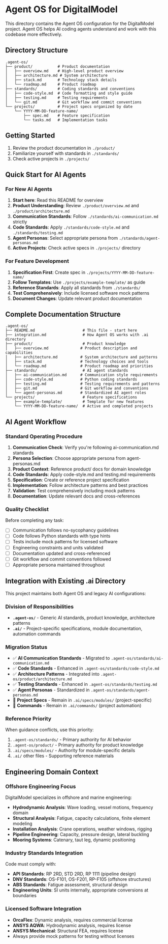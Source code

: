 # Agent OS for DigitalModel

This directory contains the Agent OS configuration for the DigitalModel project. Agent OS helps AI coding agents understand and work with this codebase more effectively.

## Directory Structure

```
.agent-os/
├── product/           # Product documentation
│   ├── overview.md    # High-level product overview
│   ├── architecture.md # System architecture
│   ├── stack.md       # Technology stack details
│   └── roadmap.md     # Product roadmap
├── standards/         # Coding standards and conventions
│   ├── code-style.md  # Code formatting and style guide
│   ├── testing.md     # Testing requirements
│   └── git.md         # Git workflow and commit conventions
└── projects/          # Project specs organized by date
    └── YYYY-MM-DD-feature-name/
        ├── spec.md    # Feature specification
        └── tasks.md   # Implementation tasks
```

## Getting Started

1. Review the product documentation in `./product/`
2. Familiarize yourself with standards in `./standards/`
3. Check active projects in `./projects/`

## Quick Start for AI Agents

### For New AI Agents
1. **Start here**: Read this README for overview
2. **Product Understanding**: Review `./product/overview.md` and `./product/architecture.md`
3. **Communication Standards**: Follow `./standards/ai-communication.md` strictly
4. **Code Standards**: Apply `./standards/code-style.md` and `./standards/testing.md`
5. **Agent Personas**: Select appropriate persona from `./standards/agent-personas.md`
6. **Active Projects**: Check active specs in `./projects/` directory

### For Feature Development
1. **Specification First**: Create spec in `./projects/YYYY-MM-DD-feature-name/`
2. **Follow Templates**: Use `./projects/example-template/` as guide
3. **Reference Standards**: Apply all standards from `./standards/`
4. **Test Comprehensively**: Include licensed software mock patterns
5. **Document Changes**: Update relevant product documentation

## Complete Documentation Structure

```
.agent-os/
├── README.md                     # This file - start here
├── integration.md                # How Agent OS works with .ai directory
├── product/                      # Product knowledge
│   ├── overview.md              # Product description and capabilities
│   ├── architecture.md          # System architecture and patterns
│   ├── stack.md                 # Technology choices and tools
│   └── roadmap.md               # Product roadmap and priorities
├── standards/                    # AI agent standards
│   ├── ai-communication.md      # Communication style requirements
│   ├── code-style.md            # Python coding standards
│   ├── testing.md               # Testing requirements and patterns
│   ├── git.md                   # Git workflow and conventions
│   └── agent-personas.md        # Standardized AI agent roles
└── projects/                     # Feature specifications
    ├── example-template/         # Template for new features
    └── YYYY-MM-DD-feature-name/  # Active and completed projects
```

## AI Agent Workflow

### Standard Operating Procedure
1. **Communication Check**: Verify you're following ai-communication.md standards
2. **Persona Selection**: Choose appropriate persona from agent-personas.md
3. **Product Context**: Reference product/ docs for domain knowledge
4. **Code Standards**: Apply code-style.md and testing.md requirements
5. **Specification**: Create or reference project specification
6. **Implementation**: Follow architecture patterns and best practices
7. **Validation**: Test comprehensively including mock patterns
8. **Documentation**: Update relevant docs and cross-references

### Quality Checklist
Before completing any task:
- [ ] Communication follows no-sycophancy guidelines
- [ ] Code follows Python standards with type hints
- [ ] Tests include mock patterns for licensed software
- [ ] Engineering constraints and units validated
- [ ] Documentation updated and cross-referenced
- [ ] Git workflow and commit conventions followed
- [ ] Appropriate persona maintained throughout

## Integration with Existing .ai Directory

This project maintains both Agent OS and legacy AI configurations:

### Division of Responsibilities
- **`.agent-os/`** - Generic AI standards, product knowledge, architecture patterns
- **`.ai/`** - Project-specific specifications, module documentation, automation commands

### Migration Status
- ✅ **AI Communication Standards** - Migrated to `.agent-os/standards/ai-communication.md`
- ✅ **Code Standards** - Enhanced in `.agent-os/standards/code-style.md`
- ✅ **Architecture Patterns** - Integrated into `.agent-os/product/architecture.md`
- ✅ **Testing Standards** - Enhanced in `.agent-os/standards/testing.md`
- ✅ **Agent Personas** - Standardized in `.agent-os/standards/agent-personas.md`
- 🔄 **Project Specs** - Remain in `.ai/specs/modules/` (project-specific)
- 🔄 **Commands** - Remain in `.ai/commands/` (project automation)

### Reference Priority
When guidance conflicts, use this priority:
1. `.agent-os/standards/` - Primary authority for AI behavior
2. `.agent-os/product/` - Primary authority for product knowledge
3. `.ai/specs/modules/` - Authority for module-specific details
4. `.ai/` other files - Supporting reference materials

## Engineering Domain Context

### Offshore Engineering Focus
DigitalModel specializes in offshore and marine engineering:
- **Hydrodynamic Analysis**: Wave loading, vessel motions, frequency domain
- **Structural Analysis**: Fatigue, capacity calculations, finite element modeling
- **Installation Analysis**: Crane operations, weather windows, rigging
- **Pipeline Engineering**: Capacity, pressure design, lateral buckling
- **Mooring Systems**: Catenary, taut leg, dynamic positioning

### Industry Standards Integration
Code must comply with:
- **API Standards**: RP 2RD, STD 2RD, RP 1111 (pipeline design)
- **DNV Standards**: OS-F101, OS-F201, RP-F105 (offshore structures)
- **ABS Standards**: Fatigue assessment, structural design
- **Engineering Units**: SI units internally, appropriate conversions at boundaries

### Licensed Software Integration
- **OrcaFlex**: Dynamic analysis, requires commercial license
- **ANSYS AQWA**: Hydrodynamic analysis, requires license
- **ANSYS Mechanical**: Structural FEA, requires license
- Always provide mock patterns for testing without licenses
